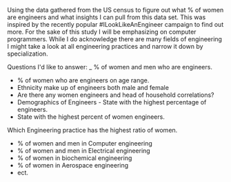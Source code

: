 Using the data gathered from the US census to figure out what % of women are engineers and what insights I can pull from this data set. This was inspired by the recently popular #ILookLikeAnEngineer campaign to find out more. For the sake of this study I will be emphasizing on computer programmers. While I do acknowledge there are many fields of engineering I might take a look at all engineering practices and narrow it down by specialization. 



Questions I'd like to answer: 
_ % of women and men who are engineers. 
- % of women who are engineers on age range. 
- Ethnicity make up of engineers both male and female 
- Are there any women engineers and head of household correlations? 
- Demographics of Engineers - State with the highest percentage of engineers. 
- State with the highest percent of women engineers. 

Which Engineering practice has the highest ratio of women. 
- % of women and men in Computer engineering 
- % of women and men in Electrical engineering
- % of women in biochemical engineering
- % of women in Aerospace engineering 
- ect.  
